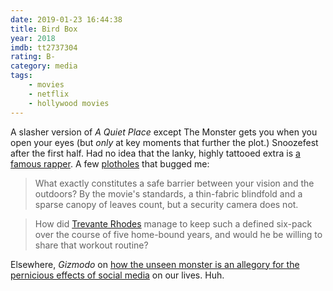```yaml
---
date: 2019-01-23 16:44:38
title: Bird Box
year: 2018
imdb: tt2737304
rating: B-
category: media
tags:
    - movies
    - netflix
    - hollywood movies
---
```


A slasher version of _A Quiet Place_ except The Monster gets you when you open your eyes (but _only_ at key moments that further the plot.) Snoozefest after the first half. Had no idea that the lanky, highly tattooed extra is [a famous rapper](https://en.wikipedia.org/wiki/Machine_Gun_Kelly_(rapper)). A few [plotholes](https://www.esquire.com/entertainment/movies/a25684612/bird-box-netflix-questions/) that bugged me:

> What exactly constitutes a safe barrier between your vision and the outdoors? By the movie's standards, a thin-fabric blindfold and a sparse canopy of leaves count, but a security camera does not.

> How did [Trevante Rhodes](https://en.wikipedia.org/wiki/Trevante_Rhodes) manage to keep such a defined six-pack over the course of five home-bound years, and would he be willing to share that workout routine?

Elsewhere, _Gizmodo_ on [how the unseen monster is an allegory for the pernicious effects of social media](https://paleofuture.gizmodo.com/bird-box-is-the-first-great-monster-movie-about-this-po-1831318490) on our lives. Huh.